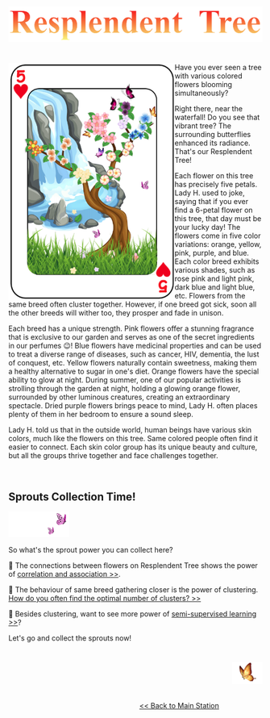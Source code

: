 <p align="center">
<img src="https://github.com/lady-h-world/My_Garden/blob/main/images/Resplendent_Tree_images/r_tree_title.png" width="511" height="70" />
</p>

#

<p>
<img align="left" src="https://github.com/lady-h-world/My_Garden/blob/main/images/Resplendent_Tree_images/resp_tree.png" width="330" height="470" />

Have you ever seen a tree with various colored flowers blooming simultaneously? 

Right there, near the waterfall! Do you see that vibrant tree? The surrounding butterflies enhanced its radiance. That's our Resplendent Tree!

Each flower on this tree has precisely five petals. Lady H. used to joke, saying that if you ever find a 6-petal flower on this tree, that day must be your lucky day! The flowers come in five color variations: orange, yellow, pink, purple, and blue. Each color breed exhibits various shades, such as rose pink and light pink, dark blue and light blue, etc. Flowers from the same breed often cluster together. However, if one breed got sick, soon all the other breeds will wither too, they prosper and fade in unison.

Each breed has a unique strength. Pink flowers offer a stunning fragrance that is exclusive to our garden and serves as one of the secret ingredients in our perfumes 😉! Blue flowers have medicinal properties and can be used to treat a diverse range of diseases, such as cancer, HIV, dementia, the lust of conquest, etc. Yellow flowers naturally contain sweetness, making them a healthy alternative to sugar in one's diet. Orange flowers have the special ability to glow at night. During summer, one of our popular activities is strolling through the garden at night, holding a glowing orange flower, surrounded by other luminous creatures, creating an extraordinary spectacle. Dried purple flowers brings peace to mind, Lady H. often places plenty of them in her bedroom to ensure a sound sleep.
  
Lady H. told us that in the outside world, human beings have various skin colors, much like the flowers on this tree. Same colored people often find it easier to connect. Each skin color group has its unique beauty and culture, but all the groups thrive together and face challenges together.

</p>
<p>&nbsp;</p>


## Sprouts Collection Time!

<p align="left">
<img src="https://github.com/lady-h-world/My_Garden/blob/main/images/follow_us.png" width="120" height="50" />
</p>

So what's the sprout power you can collect here?

🌱 The connections between flowers on Resplendent Tree shows the power of [correlation and association >>][1].

🌱 The behaviour of same breed gathering closer is the power of clustering. [How do you often find the optimal number of clusters? >>][4]

🌱 Besides clustering, want to see more power of [semi-supervised learning >>][2]?

Let's go and collect the sprouts now!


#

<p align="right">
<img src="https://github.com/lady-h-world/My_Garden/blob/main/images/going_back.png" width="60" height="44" />
</p>

&nbsp;&nbsp;&nbsp;&nbsp;&nbsp;&nbsp;&nbsp;&nbsp;&nbsp;&nbsp;&nbsp;&nbsp;&nbsp;&nbsp;&nbsp;&nbsp;&nbsp;&nbsp;&nbsp;&nbsp;&nbsp;&nbsp;&nbsp;&nbsp;&nbsp;&nbsp;&nbsp;&nbsp;&nbsp;&nbsp;&nbsp;&nbsp;&nbsp;&nbsp;&nbsp;&nbsp;&nbsp;&nbsp;&nbsp;&nbsp;&nbsp;&nbsp;&nbsp;&nbsp;&nbsp;&nbsp;&nbsp;&nbsp;&nbsp;&nbsp;&nbsp;&nbsp;&nbsp;&nbsp;&nbsp;&nbsp;&nbsp;&nbsp;&nbsp;&nbsp;&nbsp;&nbsp;&nbsp;&nbsp;&nbsp;&nbsp;&nbsp;&nbsp;&nbsp;&nbsp;&nbsp;&nbsp;&nbsp;&nbsp;&nbsp;&nbsp;&nbsp;&nbsp;&nbsp;&nbsp;&nbsp;&nbsp;&nbsp;&nbsp;&nbsp;&nbsp;&nbsp;&nbsp;&nbsp;&nbsp;&nbsp;&nbsp;&nbsp;&nbsp;&nbsp;&nbsp;&nbsp;&nbsp;&nbsp;&nbsp;&nbsp;&nbsp;&nbsp;&nbsp;&nbsp;&nbsp;&nbsp;&nbsp;&nbsp;&nbsp;&nbsp;&nbsp;&nbsp;&nbsp;&nbsp;&nbsp;&nbsp;&nbsp;&nbsp;&nbsp;&nbsp;&nbsp;&nbsp;&nbsp;&nbsp;&nbsp;&nbsp;&nbsp;&nbsp;&nbsp;&nbsp;&nbsp;&nbsp;&nbsp;&nbsp;&nbsp;&nbsp;&nbsp;&nbsp;&nbsp;&nbsp;&nbsp;&nbsp;&nbsp;&nbsp;&nbsp;&nbsp;&nbsp;&nbsp;&nbsp;&nbsp;&nbsp;&nbsp;&nbsp;&nbsp;&nbsp;&nbsp;&nbsp;&nbsp;&nbsp;&nbsp;&nbsp;&nbsp;&nbsp;&nbsp;&nbsp;&nbsp;&nbsp;&nbsp;&nbsp;&nbsp;&nbsp;&nbsp;&nbsp;&nbsp;&nbsp;&nbsp;&nbsp;&nbsp;&nbsp;&nbsp;&nbsp;&nbsp;&nbsp;&nbsp;&nbsp;&nbsp;&nbsp;&nbsp;&nbsp;&nbsp;&nbsp;&nbsp;&nbsp;[<< Back to Main Station][3]


[1]:https://github.com/lady-h-world/My_Garden/blob/main/reading_pages/Resplendent_Tree/rel1.md
[2]:https://github.com/lady-h-world/My_Garden/blob/main/reading_pages/Resplendent_Tree/semi_sup1.md
[3]:https://github.com/lady-h-world/My_Garden/blob/main/reading_pages/tour_guide.md#main-station-
[4]:https://github.com/lady-h-world/My_Garden/blob/main/reading_pages/Resplendent_Tree/unsup1.md
